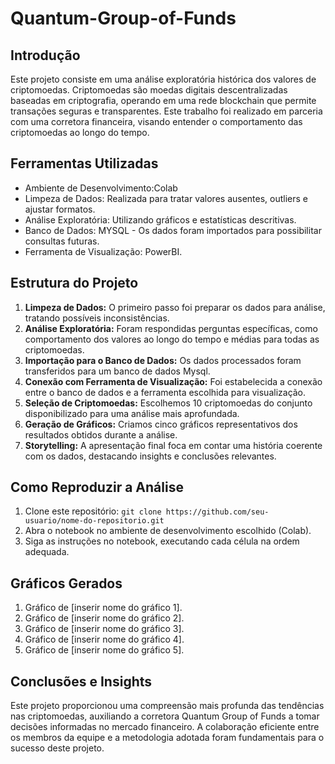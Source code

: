 # Quantum-Group-of-Funds

## Introdução
Este projeto consiste em uma análise exploratória histórica dos valores de criptomoedas. Criptomoedas são moedas digitais descentralizadas baseadas em criptografia, operando em uma rede blockchain que permite transações seguras e transparentes. Este trabalho foi realizado em parceria com uma corretora financeira, visando entender o comportamento das criptomoedas ao longo do tempo.

## Ferramentas Utilizadas
- Ambiente de Desenvolvimento:Colab
- Limpeza de Dados: Realizada para tratar valores ausentes, outliers e ajustar formatos.
- Análise Exploratória: Utilizando gráficos e estatísticas descritivas.
- Banco de Dados: MYSQL - Os dados foram importados para possibilitar consultas futuras.
- Ferramenta de Visualização: PowerBI.

## Estrutura do Projeto
1. **Limpeza de Dados:** O primeiro passo foi preparar os dados para análise, tratando possíveis inconsistências.
2. **Análise Exploratória:** Foram respondidas perguntas específicas, como comportamento dos valores ao longo do tempo e médias para todas as criptomoedas.
3. **Importação para o Banco de Dados:** Os dados processados foram transferidos para um banco de dados Mysql.
4. **Conexão com Ferramenta de Visualização:** Foi estabelecida a conexão entre o banco de dados e a ferramenta escolhida para visualização.
5. **Seleção de Criptomoedas:** Escolhemos 10 criptomoedas do conjunto disponibilizado para uma análise mais aprofundada.
6. **Geração de Gráficos:** Criamos cinco gráficos representativos dos resultados obtidos durante a análise.
7. **Storytelling:** A apresentação final foca em contar uma história coerente com os dados, destacando insights e conclusões relevantes.

## Como Reproduzir a Análise
1. Clone este repositório: `git clone https://github.com/seu-usuario/nome-do-repositorio.git`
2. Abra o notebook no ambiente de desenvolvimento escolhido (Colab).
3. Siga as instruções no notebook, executando cada célula na ordem adequada.

## Gráficos Gerados
1. Gráfico de [inserir nome do gráfico 1].
2. Gráfico de [inserir nome do gráfico 2].
3. Gráfico de [inserir nome do gráfico 3].
4. Gráfico de [inserir nome do gráfico 4].
5. Gráfico de [inserir nome do gráfico 5].

## Conclusões e Insights
Este projeto proporcionou uma compreensão mais profunda das tendências nas criptomoedas, auxiliando a corretora Quantum Group of Funds a tomar decisões informadas no mercado financeiro. A colaboração eficiente entre os membros da equipe e a metodologia adotada foram fundamentais para o sucesso deste projeto.

